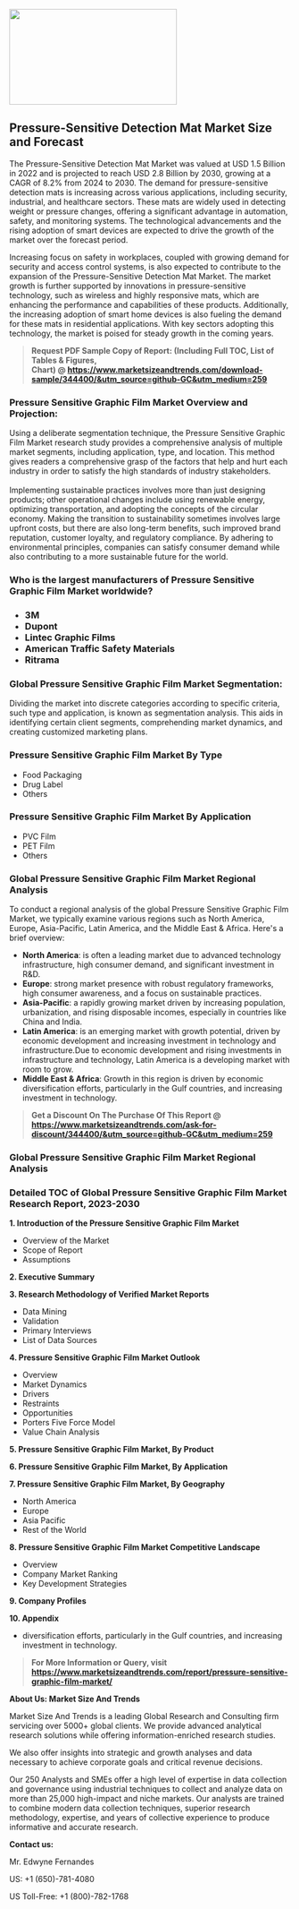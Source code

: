 <p><img class="alignnone size-medium wp-image-20088" src="https://ffe5etoiles.com/wp-content/uploads/2024/12/MST1-300x171.png" alt="" width="300" height="171" /></p><h2>Pressure-Sensitive Detection Mat Market Size and Forecast</h2><p>The Pressure-Sensitive Detection Mat Market was valued at USD 1.5 Billion in 2022 and is projected to reach USD 2.8 Billion by 2030, growing at a CAGR of 8.2% from 2024 to 2030. The demand for pressure-sensitive detection mats is increasing across various applications, including security, industrial, and healthcare sectors. These mats are widely used in detecting weight or pressure changes, offering a significant advantage in automation, safety, and monitoring systems. The technological advancements and the rising adoption of smart devices are expected to drive the growth of the market over the forecast period.</p><p>Increasing focus on safety in workplaces, coupled with growing demand for security and access control systems, is also expected to contribute to the expansion of the Pressure-Sensitive Detection Mat Market. The market growth is further supported by innovations in pressure-sensitive technology, such as wireless and highly responsive mats, which are enhancing the performance and capabilities of these products. Additionally, the increasing adoption of smart home devices is also fueling the demand for these mats in residential applications. With key sectors adopting this technology, the market is poised for steady growth in the coming years.</p></p><blockquote id="" class=""><strong>Request PDF Sample Copy of Report: (Including Full TOC, List of Tables &amp; Figures, Chart)&nbsp;@&nbsp;<strong><a href="https://www.marketsizeandtrends.com/download-sample/344400/&utm_source=github-GC&utm_medium=259" target="_blank">https://www.marketsizeandtrends.com/download-sample/344400/&utm_source=github-GC&utm_medium=259</a></strong></strong></blockquote><h3 id="" class="">Pressure Sensitive Graphic Film Market&nbsp;Overview and Projection:</h3><p id="" class="">Using a deliberate segmentation technique, the Pressure Sensitive Graphic Film Market research study provides a comprehensive analysis of multiple market segments, including application, type, and location. This method gives readers a comprehensive grasp of the factors that help and hurt each industry in order to satisfy the high standards of industry stakeholders. <br /> <br />Implementing sustainable practices involves more than just designing products; other operational changes include using renewable energy, optimizing transportation, and adopting the concepts of the circular economy. Making the transition to sustainability sometimes involves large upfront costs, but there are also long-term benefits, such improved brand reputation, customer loyalty, and regulatory compliance. By adhering to environmental principles, companies can satisfy consumer demand while also contributing to a more sustainable future for the world.</p><h3 id="" class="">Who is the largest manufacturers of&nbsp;Pressure Sensitive Graphic Film Market worldwide?</h3><h3 class=""><p><ul><li>3M </li><li> Dupont </li><li> Lintec Graphic Films </li><li> American Traffic Safety Materials </li><li> Ritrama</li></ul></p></h3><h3 id="" class="">Global&nbsp;Pressure Sensitive Graphic Film Market Segmentation:</h3><p id="" class="">Dividing the market into discrete categories according to specific criteria, such type and application, is known as segmentation analysis. This aids in identifying certain client segments, comprehending market dynamics, and creating customized marketing plans.</p><h3 id="" class="">Pressure Sensitive Graphic Film Market&nbsp;By Type</h3><p><p><ul><li>Food Packaging</li><li> Drug Label</li><li> Others</p></li></ul></p></p><h3 id="" class="">Pressure Sensitive Graphic Film Market&nbsp;By Application</h3><p class=""><p><ul><li>PVC Film</li><li> PET Film</li><li> Others</li></ul></p></p><h3 id="" class="">Global Pressure Sensitive Graphic Film Market Regional Analysis</h3><p id="" class="">To conduct a regional analysis of the global Pressure Sensitive Graphic Film Market, we typically examine various regions such as North America, Europe, Asia-Pacific, Latin America, and the Middle East &amp; Africa. Here's a brief overview:</p><ul><li><strong>North America</strong>: is often a leading market due to advanced technology infrastructure, high consumer demand, and significant investment in R&amp;D.</li><li><strong>Europe</strong>: strong market presence with robust regulatory frameworks, high consumer awareness, and a focus on sustainable practices.</li><li><strong>Asia-Pacific</strong>: a rapidly growing market driven by increasing population, urbanization, and rising disposable incomes, especially in countries like China and India.</li><li><strong>Latin America</strong>: is an emerging market with growth potential, driven by economic development and increasing investment in technology and infrastructure.Due to economic development and rising investments in infrastructure and technology, Latin America is a developing market with room to grow.</li><li><strong>Middle East &amp; Africa</strong>: Growth in this region is driven by economic diversification efforts, particularly in the Gulf countries, and increasing investment in technology.</li></ul><blockquote id="" class=""><strong>Get a Discount On The Purchase Of This Report @ <strong><a href="https://www.marketsizeandtrends.com/ask-for-discount/344400/&utm_source=github-GC&utm_medium=259" target="_blank">https://www.marketsizeandtrends.com/ask-for-discount/344400/&utm_source=github-GC&utm_medium=259</a></strong></strong></blockquote><h3 id="" class="">Global Pressure Sensitive Graphic Film Market Regional Analysis</h3><h3 id="" class="">Detailed TOC of Global Pressure Sensitive Graphic Film Market Research Report, 2023-2030</h3><p id="" class=""><strong>1. Introduction of the Pressure Sensitive Graphic Film Market</strong></p><ul><li>Overview of the Market</li><li>Scope of Report</li><li>Assumptions</li></ul><p id="" class=""><strong>2. Executive Summary</strong></p><p id="" class=""><strong>3. Research Methodology of Verified Market Reports</strong></p><ul><li>Data Mining</li><li>Validation</li><li>Primary Interviews</li><li>List of Data Sources</li></ul><p id="" class=""><strong>4. Pressure Sensitive Graphic Film Market Outlook</strong></p><ul><li>Overview</li><li>Market Dynamics</li><li>Drivers</li><li>Restraints</li><li>Opportunities</li><li>Porters Five Force Model</li><li>Value Chain Analysis</li></ul><p id="" class=""><strong>5. Pressure Sensitive Graphic Film Market, By Product</strong></p><p id="" class=""><strong>6. Pressure Sensitive Graphic Film Market, By Application</strong></p><p id="" class=""><strong>7. Pressure Sensitive Graphic Film Market, By Geography</strong></p><ul><li>North America</li><li>Europe</li><li>Asia Pacific</li><li>Rest of the World</li></ul><p id="" class=""><strong>8. Pressure Sensitive Graphic Film Market Competitive Landscape</strong></p><ul><li>Overview</li><li>Company Market Ranking</li><li>Key Development Strategies</li></ul><p id="" class=""><strong>9. Company Profiles</strong></p><p id="" class=""><strong>10. Appendix</strong></p><ul><li>diversification efforts, particularly in the Gulf countries, and increasing investment in technology.</li></ul><blockquote id="" class=""><strong>For More Information or Query, visit <strong><strong><a href="https://www.marketsizeandtrends.com/report/pressure-sensitive-graphic-film-market/" target="_blank">https://www.marketsizeandtrends.com/report/pressure-sensitive-graphic-film-market/</a></strong></strong></strong></blockquote><p id="" class=""><strong>About Us: Market Size And Trends</strong></p><p id="" class="">Market Size And Trends is a leading Global Research and Consulting firm servicing over 5000+ global clients. We provide advanced analytical research solutions while offering information-enriched research studies.</p><p id="" class="">We also offer insights into strategic and growth analyses and data necessary to achieve corporate goals and critical revenue decisions.</p><p id="" class="">Our 250 Analysts and SMEs offer a high level of expertise in data collection and governance using industrial techniques to collect and analyze data on more than 25,000 high-impact and niche markets. Our analysts are trained to combine modern data collection techniques, superior research methodology, expertise, and years of collective experience to produce informative and accurate research.</p><p id="" class=""><strong>Contact us:</strong></p><p id="" class="">Mr. Edwyne Fernandes</p><p id="" class="">US: +1 (650)-781-4080</p><p id="" class="">US Toll-Free: +1 (800)-782-1768</p>
